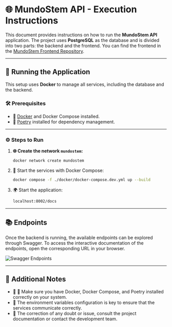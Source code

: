 # 🌐 MundoStem API - Execution Instructions

This document provides instructions on how to run the **MundoStem API** application. The project uses **PostgreSQL** as the database and is divided into two parts: the backend and the frontend. You can find the frontend in the [MundoStem Frontend Repository](https://github.com/DavidOlmos03/mundoStem/tree/main).

---

## 🚀 Running the Application

This setup uses **Docker** to manage all services, including the database and the backend.

### 🛠 Prerequisites
- 🐋 [Docker](https://www.docker.com/) and Docker Compose installed.
- 🐍 [Poetry](https://python-poetry.org/) installed for dependency management.

---

### ⚙️ Steps to Run

1. **🌐 Create the network `mundostem`:**
   ```bash
   docker network create mundostem
   ```

2. 🔧 Start the services with Docker Compose:
   ```bash
   docker compose -f ./docker/docker-compose.dev.yml up --build
   ```
3. 🌍 Start the application:
   ```bash
   localhost:8002/docs
---

## 📚 Endpoints

Once the backend is running, the available endpoints can be explored through Swagger. To access the interactive documentation of the endpoints, open the corresponding URL in your browser.

![Swagger Endpoints](./app/utils/swagger.png "Swagger")

---

## 📝 Additional Notes
- 🐋 🐍 Make sure you have Docker, Docker Compose, and Poetry installed correctly on your system.
- 🔑 The environment variables configuration is key to ensure that the services communicate correctly.
- 📖 The correction of any doubt or issue, consult the project documentation or contact the development team.
